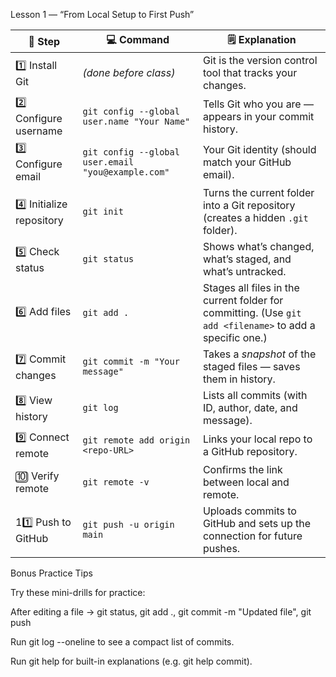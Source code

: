 Lesson 1 — “From Local Setup to First Push”

| 🧩 Step                   | 💻 Command                                         | 🗒️ Explanation                                                                                          |
| ------------------------- | -------------------------------------------------- | -------------------------------------------------------------------------------------------------------- |
| 1️⃣ Install Git           | *(done before class)*                              | Git is the version control tool that tracks your changes.                                                |
| 2️⃣ Configure username    | `git config --global user.name "Your Name"`        | Tells Git who you are — appears in your commit history.                                                  |
| 3️⃣ Configure email       | `git config --global user.email "you@example.com"` | Your Git identity (should match your GitHub email).                                                      |
| 4️⃣ Initialize repository | `git init`                                         | Turns the current folder into a Git repository (creates a hidden `.git` folder).                         |
| 5️⃣ Check status          | `git status`                                       | Shows what’s changed, what’s staged, and what’s untracked.                                               |
| 6️⃣ Add files             | `git add .`                                        | Stages all files in the current folder for committing. (Use `git add <filename>` to add a specific one.) |
| 7️⃣ Commit changes        | `git commit -m "Your message"`                     | Takes a *snapshot* of the staged files — saves them in history.                                          |
| 8️⃣ View history          | `git log`                                          | Lists all commits (with ID, author, date, and message).                                                  |
| 9️⃣ Connect remote        | `git remote add origin <repo-URL>`                 | Links your local repo to a GitHub repository.                                                            |
| 🔟 Verify remote          | `git remote -v`                                    | Confirms the link between local and remote.                                                              |
| 11️⃣ Push to GitHub       | `git push -u origin main`                          | Uploads commits to GitHub and sets up the connection for future pushes.                                  |

Bonus Practice Tips

Try these mini-drills for practice:

After editing a file → git status, git add ., git commit -m "Updated file", git push

Run git log --oneline to see a compact list of commits.

Run git help <command> for built-in explanations (e.g. git help commit).
